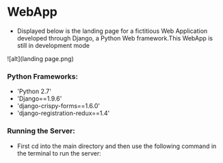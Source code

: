 # WebApp

- Displayed below is the landing page for a fictitious Web Application developed through Django, a Python Web framework.This WebApp is still in development mode

![alt](landing page.png)

### Python Frameworks:
- 'Python 2.7'
- 'Django==1.9.6'
- 'django-crispy-forms==1.6.0'
- 'django-registration-redux==1.4'

### Running the Server:

- First cd into the main directory and then use the following command in the terminal to run the server:

``` python manage.py runserver
```

